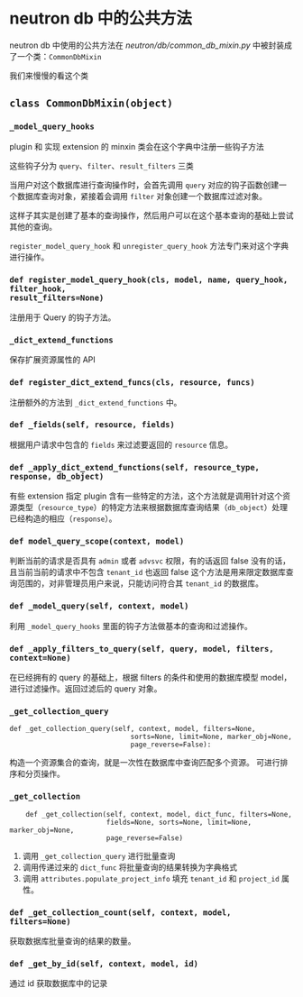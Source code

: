 # neutron db 中的公共方法

neutron db 中使用的公共方法在 *neutron/db/common_db_mixin.py* 中被封装成了一个类：`CommonDbMixin`

我们来慢慢的看这个类

## `class CommonDbMixin(object)`

### `_model_query_hooks`

plugin 和 实现 extension 的 minxin 类会在这个字典中注册一些钩子方法

这些钩子分为 `query`、`filter`、`result_filters` 三类

当用户对这个数据库进行查询操作时，会首先调用 `query` 对应的钩子函数创建一个数据库查询对象，紧接着会调用 `filter` 对象创建一个数据库过滤对象。

这样子其实是创建了基本的查询操作，然后用户可以在这个基本查询的基础上尝试其他的查询。

`register_model_query_hook` 和 `unregister_query_hook` 方法专门来对这个字典进行操作。

### `def register_model_query_hook(cls, model, name, query_hook, filter_hook,                                  result_filters=None)`

注册用于 Query 的钩子方法。

### `_dict_extend_functions`

保存扩展资源属性的 API

### `def register_dict_extend_funcs(cls, resource, funcs)`

注册额外的方法到 `_dict_extend_functions` 中。

### `def _fields(self, resource, fields)`

根据用户请求中包含的 `fields` 来过滤要返回的 `resource` 信息。

### `def _apply_dict_extend_functions(self, resource_type,                                    response, db_object)`

有些 extension 指定 plugin 含有一些特定的方法，这个方法就是调用针对这个资源类型（`resource_type`）的特定方法来根据数据库查询结果（`db_object`）处理已经构造的相应（`response`）。

### `def model_query_scope(context, model)`

判断当前的请求是否具有 `admin` 或者 `advsvc` 权限，有的话返回 false
没有的话，且当前当前的请求中不包含 `tenant_id` 也返回 false
这个方法是用来限定数据库查询范围的，对非管理员用户来说，只能访问符合其 `tenant_id` 的数据库。

### `def _model_query(self, context, model)`

利用 `_model_query_hooks` 里面的钩子方法做基本的查询和过滤操作。

### `def _apply_filters_to_query(self, query, model, filters, context=None)`

在已经拥有的 query 的基础上，根据 filters 的条件和使用的数据库模型 model，进行过滤操作。返回过滤后的 query 对象。

### `_get_collection_query`

```
def _get_collection_query(self, context, model, filters=None,
                              sorts=None, limit=None, marker_obj=None,
                              page_reverse=False):
```

构造一个资源集合的查询，就是一次性在数据库中查询匹配多个资源。
可进行排序和分页操作。

### `_get_collection`

```
    def _get_collection(self, context, model, dict_func, filters=None,
                        fields=None, sorts=None, limit=None, marker_obj=None,
                        page_reverse=False)
```

1. 调用 `_get_collection_query` 进行批量查询
2. 调用传递过来的 `dict_func` 将批量查询的结果转换为字典格式
3. 调用 `attributes.populate_project_info` 填充 `tenant_id` 和 `project_id` 属性。

### `def _get_collection_count(self, context, model, filters=None)`

获取数据库批量查询的结果的数量。

### `def _get_by_id(self, context, model, id)`

通过 id 获取数据库中的记录



















